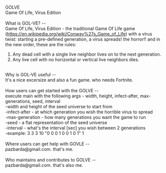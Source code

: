                                                      
 GOLVE <br/>
Game Of Life, Virus Edition <br/>
 <br/>
What is GOL-VE? -- <br/>
Game Of Life, Virus Edition - the traditional Game Of Life game (https://en.wikipedia.org/wiki/Conway%27s_Game_of_Life) 
with a virus twist: starting a pre-defined generation, a virus spreads! the horror!! and in the new order, these are the rules:
1. Any dead cell with a single live neighbor lives on to the next generation.
2. Any live cell with no horizontal or vertical live neighbors dies.
 <br/>
Why is GOL-VE useful --  <br/>
It's a nice excersize and also a fun game. who needs Fortnite. <br/>
 <br/>
How users can get started with the GOLVE --  <br/>
execute main with the following args - width, height, infect-after, max-generations, seed, interval <br/>
-width and height of the seed universe to start from <br/>
-infect-after - at which generation you wish the horrible virus to spread <br/>
-max-generation - how many generations you want the game to run <br/>
-seed - a flat representation of the seed universe <br/>
-interval - what's the interval [sec] you wish between 2 generations <br/>
-example: 3 3 3 10 "0 0 0 1 0 0 1 0 1" 1 <br/>
 <br/>
Where users can get help with GOVLE --  <br/>
pazbarda@gmail.com. that's me. <br/>
 <br/>
Who maintains and contributes to GOLVE --  <br/>
pazbarda@gmail.com. that's also me. <br/>

